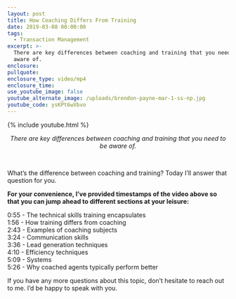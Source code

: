 ```yaml
---
layout: post
title: How Coaching Differs From Training
date: 2019-03-08 00:00:00
tags:
  - Transaction Management
excerpt: >-
  There are key differences between coaching and training that you need to be
  aware of.
enclosure:
pullquote:
enclosure_type: video/mp4
enclosure_time:
use_youtube_image: false
youtube_alternate_image: /uploads/brendon-payne-mar-1-ss-np.jpg
youtube_code: ysKPt6wVbvo
---
```


{% include youtube.html %}

<center><em>There are key differences between coaching and training that you need to be aware of.</em></center>

&nbsp;

What’s the difference between coaching and training? Today I’ll answer that question for you.

**For your convenience, I’ve provided timestamps of the video above so that you can jump ahead to different sections at your leisure:**

0:55 - The technical skills training encapsulates&nbsp;<br>1:56 - How training differs from coaching&nbsp;<br>2:43 - Examples of coaching subjects<br>3:24 - Communication skills<br>3:36 - Lead generation techniques&nbsp;<br>4:10 - Efficiency techniques&nbsp;<br>5:09 - Systems&nbsp;<br>5:26 - Why coached agents typically perform better

If you have any more questions about this topic, don’t hesitate to reach out to me. I’d be happy to speak with you.